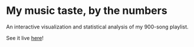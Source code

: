 # My music taste, by the numbers

An interactive visualization and statistical analysis of my 900-song playlist.

See it live [here](https://henrymartin5.github.io/musicViz)!
